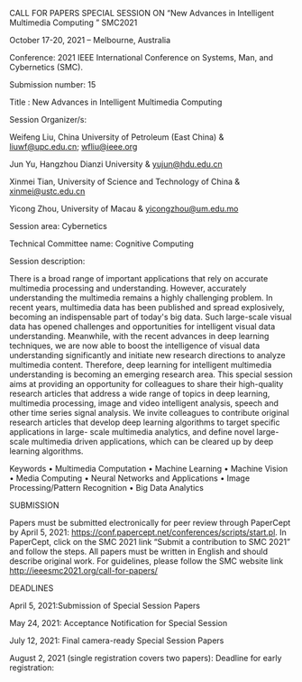 

CALL FOR PAPERS 
SPECIAL SESSION ON
“New Advances in Intelligent Multimedia Computing ”
SMC2021

October 17-20, 2021 – Melbourne, Australia

Conference: 2021 IEEE International Conference on Systems, Man, and Cybernetics (SMC).

Submission number: 15

Title : New Advances in Intelligent Multimedia Computing

Session Organizer/s:

Weifeng Liu, China University of Petroleum (East China) & liuwf@upc.edu.cn; wfliu@ieee.org 

Jun Yu, Hangzhou Dianzi University & yujun@hdu.edu.cn

Xinmei Tian, University of Science and Technology of China & xinmei@ustc.edu.cn

Yicong Zhou, University of Macau & yicongzhou@um.edu.mo 

Session area: 
Cybernetics

Technical Committee name:
Cognitive Computing

Session description:

There is a broad range of important applications that rely on accurate multimedia processing and understanding. However, accurately understanding the multimedia remains a highly challenging problem. In recent years, multimedia data has been published and spread explosively, becoming an indispensable part of today's big data. Such large-scale visual data has opened challenges and opportunities for intelligent visual data understanding. Meanwhile, with the recent advances in deep learning techniques, we are now able to boost the intelligence of visual data understanding significantly and initiate new research directions to analyze multimedia content. Therefore, deep learning for intelligent multimedia understanding is becoming an emerging research area. 
This special session aims at providing an opportunity for colleagues to share their high-quality research articles that address a wide range of topics in deep learning, multimedia processing, image and video intelligent analysis, speech and other time series signal analysis. We invite colleagues to contribute original research articles that develop deep learning algorithms to target specific applications in large- scale multimedia analytics, and define novel large-scale multimedia driven applications, which can be cleared up by deep learning algorithms. 


Keywords
•	Multimedia Computation 
•	Machine Learning 
•	Machine Vision 
•	Media Computing 
•	Neural Networks and Applications 
•	Image Processing/Pattern Recognition 
•	Big Data Analytics 




SUBMISSION

Papers must be submitted electronically for peer review through PaperCept by April 5, 2021: https://conf.papercept.net/conferences/scripts/start.pl. In PaperCept, click on the SMC 2021  link “Submit a contribution to SMC 2021” and follow the steps. 
All papers must be written in English and should describe original work. For guidelines, please follow the SMC website link http://ieeesmc2021.org/call-for-papers/

DEADLINES

April 5, 2021:Submission of Special Session Papers

May 24, 2021: Acceptance Notification for Special Session

July 12, 2021: Final camera-ready Special Session Papers

August 2, 2021 (single registration covers two papers): Deadline for early registration: 

